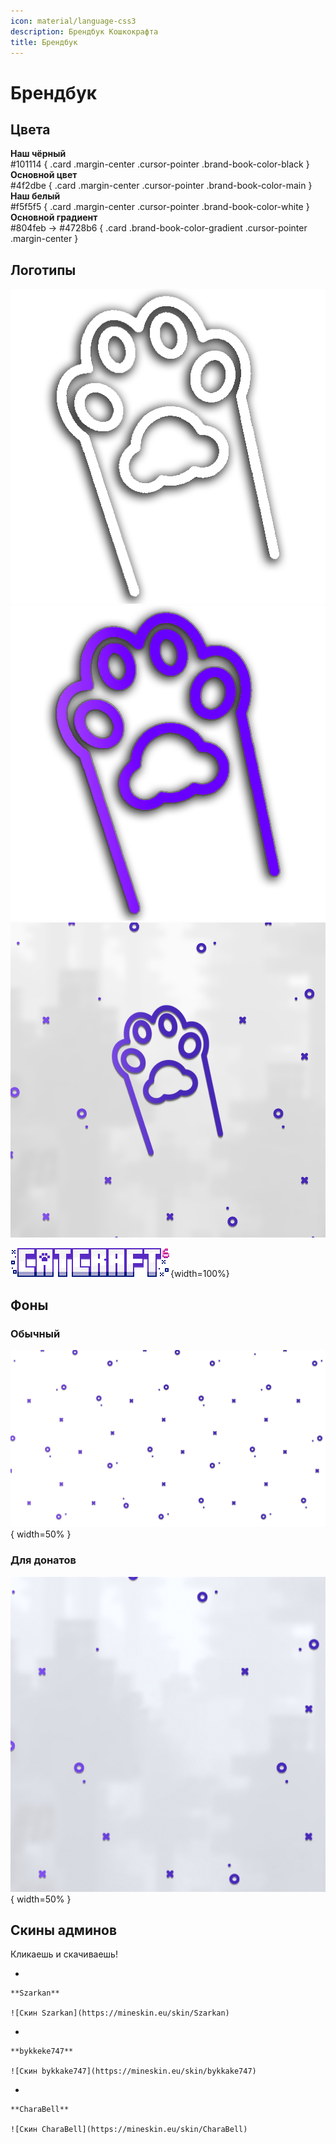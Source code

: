 ```yaml
---
icon: material/language-css3
description: Брендбук Кошкокрафта
title: Брендбук
---
```


# Брендбук

## Цвета

<div class="grid" markdown>


<div data-clipboard-text="#101114" onclick="copyToClipboard(this)">
    <b>Наш чёрный</b><br>#101114
    { .card .margin-center .cursor-pointer .brand-book-color-black }
</div>


<div data-clipboard-text="#4f2dbe" onclick="copyToClipboard(this)">
    <b>Основной цвет</b><br>#4f2dbe
    { .card .margin-center .cursor-pointer .brand-book-color-main }
</div>

<div data-clipboard-text="#f5f5f5" onclick="copyToClipboard(this)">
    <b>Наш белый</b><br>#f5f5f5
    { .card .margin-center .cursor-pointer .brand-book-color-white }
</div>

</div>

<div class="grid" markdown>

<div data-clipboard-text="#804feb #4728b6" onclick="copyToClipboard(this)">
    <b>Основной градиент</b><br>#804feb -> #4728b6
    { .card .brand-book-color-gradient .cursor-pointer .margin-center }
</div>

</div>

## Логотипы

<div class="image-grid">
  <img src="../../assets/icon.png" alt="icon">
  <img src="../../assets/icon_purple.png" alt="icon">
  <img src="../../assets/ava.png" alt="icon">
</div>

![Логотип КК](../assets/logo.png){width=100%}

## Фоны

### Обычный

![fon](../../assets/fon.png){ width=50% }

### Для донатов

![plashka](../../assets/плашка.png){ width=50% }

<script>
  function copyToClipboard(element) {
    const text = element.getAttribute('data-clipboard-text');
    navigator.clipboard.writeText(text).then(() => {
      console.log('Скопирован цвет: ' + text); 
    }, (err) => {
      console.error('Ошибка копирования цвета: ', err);
    });
  }
</script>

## Скины админов

Кликаешь и скачиваешь!

<div class="grid cards" markdown>

-  

    **Szarkan**

    ![Скин Szarkan](https://mineskin.eu/skin/Szarkan)

-  

    **bykkeke747**

    ![Скин bykkake747](https://mineskin.eu/skin/bykkake747)

-  

    **CharaBell**

    ![Скин CharaBell](https://mineskin.eu/skin/CharaBell)

</div>

